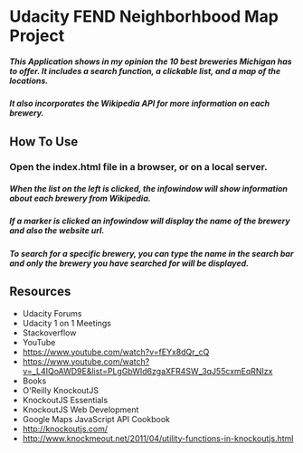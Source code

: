 # Udacity FEND Neighborhbood Map Project

##### This Application shows in my opinion the 10 best breweries Michigan has to offer.  It includes a search function, a clickable list, and a map of the locations.
##### It also incorporates the Wikipedia API for more information on each brewery.


## How To Use

### Open the index.html file in a browser, or on a local server.

##### When the list on the left is clicked, the infowindow will show information about each brewery from Wikipedia.
##### If a marker is clicked an infowindow will display the name of the brewery and also the website url.
##### To search for a specific brewery, you can type the name in the search bar and only the brewery you have searched for will be displayed.



## Resources

* Udacity Forums
* Udacity 1 on 1 Meetings
* Stackoverflow
* YouTube
 * https://www.youtube.com/watch?v=fEYx8dQr_cQ
 * https://www.youtube.com/watch?v=_L4IQoAWD9E&list=PLgGbWId6zgaXFR4SW_3qJ55cxmEqRNIzx
* Books
 * O'Reilly KnockoutJS
 * KnockoutJS Essentials
 * KnockoutJS Web Development
 * Google Maps JavaScript API Cookbook
* http://knockoutjs.com/
* http://www.knockmeout.net/2011/04/utility-functions-in-knockoutjs.html
